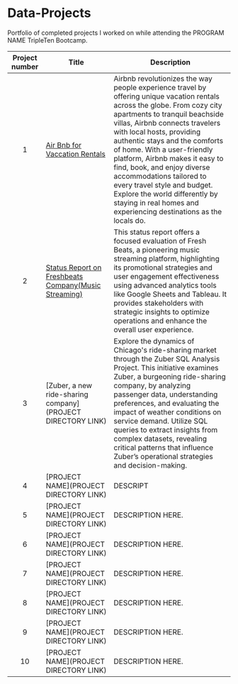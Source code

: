 # Data-Projects
Portfolio of completed projects I worked on while attending the PROGRAM NAME TripleTen Bootcamp.

| Project number | Title | Description |
| :-----------: | ----------- |----------- |
| 1 | [Air Bnb for Vaccation Rentals](https://github.com/Abhishek-R-Agrawal/Data-Projects/tree/main/Air%20Bnb%20for%20Vaccation%20Rentals) | Airbnb revolutionizes the way people experience travel by offering unique vacation rentals across the globe. From cozy city apartments to tranquil beachside villas, Airbnb connects travelers with local hosts, providing authentic stays and the comforts of home. With a user-friendly platform, Airbnb makes it easy to find, book, and enjoy diverse accommodations tailored to every travel style and budget. Explore the world differently by staying in real homes and experiencing destinations as the locals do.|
| 2 | [Status Report on Freshbeats Company(Music Streaming)](https://github.com/Abhishek-R-Agrawal/Data-Projects/tree/main/Status%20Report%20on%20Freshbeats%20Company(Music%20Streaming)) |This status report offers a focused evaluation of Fresh Beats, a pioneering music streaming platform, highlighting its promotional strategies and user engagement effectiveness using advanced analytics tools like Google Sheets and Tableau. It provides stakeholders with strategic insights to optimize operations and enhance the overall user experience.|
| 3 | [Zuber, a new ride-sharing company](PROJECT DIRECTORY LINK) | Explore the dynamics of Chicago's ride-sharing market through the Zuber SQL Analysis Project. This initiative examines Zuber, a burgeoning ride-sharing company, by analyzing passenger data, understanding preferences, and evaluating the impact of weather conditions on service demand. Utilize SQL queries to extract insights from complex datasets, revealing critical patterns that influence Zuber’s operational strategies and decision-making. |
| 4 | [PROJECT NAME](PROJECT DIRECTORY LINK) | DESCRIPT |
| 5 | [PROJECT NAME](PROJECT DIRECTORY LINK) | DESCRIPTION HERE. |
| 6 | [PROJECT NAME](PROJECT DIRECTORY LINK) | DESCRIPTION HERE. |
| 7 | [PROJECT NAME](PROJECT DIRECTORY LINK) | DESCRIPTION HERE. |
| 8 | [PROJECT NAME](PROJECT DIRECTORY LINK) | DESCRIPTION HERE. |
| 9 | [PROJECT NAME](PROJECT DIRECTORY LINK) | DESCRIPTION HERE. |
| 10| [PROJECT NAME](PROJECT DIRECTORY LINK) | DESCRIPTION HERE. |
